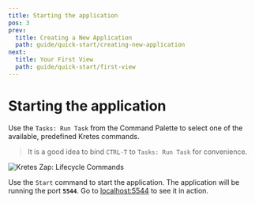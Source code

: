 ```yaml
---
title: Starting the application
pos: 3
prev:
  title: Creating a New Application
  path: guide/quick-start/creating-new-application
next:
  title: Your First View
  path: guide/quick-start/first-view
---
```

# Starting the application

Use the `Tasks: Run Task` from the Command Palette to select one of the available, predefined Kretes commands.

> It is a good idea to bind `CTRL-T` to `Tasks: Run Task` for convenience.

![Kretes Zap: Lifecycle Commands](https://raw.githubusercontent.com/zaiste/huncwot/master/docs/zaps/huncwot-run-task.gif)

Use the `Start` command to start the application. The application will be running the port **`5544`**. Go to [localhost:5544](http://localhost:5544) to see it in action.